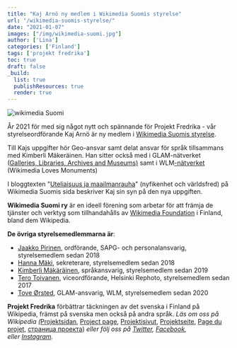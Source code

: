 ```yaml
---
title: "Kaj Arnö ny medlem i Wikimedia Suomis styrelse"
url: "/wikimedia-suomis-styrelse/"
date: "2021-01-07"
images: ["/img/wikimedia-suomi.jpg"]
author: ['Lina']
categories: ['Finland']
tags: ['projekt fredrika']
toc: true
draft: false
_build:
  list: true
  publishResources: true
  render: true
---
```


![wikimedia Suomi](/img/wikimedia-suomi.jpg)


År 2021 för med sig något nytt och spännande för Projekt Fredrika - vår styrelseordförande Kaj Arnö är ny medlem i [Wikimedia Suomis styrelse](https://fi.wikimedia.org/wiki/Hallitus).

Till Kajs uppgifter hör Geo-ansvar samt delat ansvar för språk tillsammans med Kimberli Mäkeräinen. Han sitter också med i GLAM-nätverket ([Galleries, Libraries, Archives and Museums)](https://meta.wikimedia.org/wiki/GLAM) samt i WLM[\-nätverket](https://www.wikilovesmonuments.org/) (Wikimedia Loves Monuments)

I bloggtexten "[Uteliaisuus ja maailmanrauha](https://wikimedia.fi/2021/01/07/uteliaisuus-ja-maailmanrauha/)" (nyfikenhet och världsfred) på Wikimedia Suomis sida beskriver Kaj sin syn på den nya uppgiften.

**Wikimedia Suomi ry** är en ideell förening som arbetar för att främja de tjänster och verktyg som tillhandahålls av [Wikimedia Foundation](https://wikimediafoundation.org/) i Finland, bland dem Wikipedia.

**De övriga styrelsemedlemmarna är**:

*   [Jaakko Pirinen](https://fi.wikipedia.org/wiki/K%C3%A4ytt%C3%A4j%C3%A4:Haltiamieli), ordförande, SAPG- och personalansvarig, styrelsemedlem sedan 2018
*   [Hanna Mäki](https://fi.wikipedia.org/wiki/K%C3%A4ytt%C3%A4j%C3%A4:Htm), sekreterare, styrelsemedlem sedan 2018
*   [Kimberli Mäkäräinen](https://fi.wikipedia.org/wiki/k%C3%A4ytt%C3%A4j%C3%A4:Yupik), språkansvarig, styrelsemedlem sedan 2019
*   [Tero Toivanen](https://fi.wikipedia.org/wiki/K%C3%A4ytt%C3%A4j%C3%A4:Teromakotero), viceordförande, Helsinki Rephoto, styrelsemedlem sedan 2017
*   [Tove Ørsted](https://fi.wikipedia.org/wiki/K%C3%A4ytt%C3%A4j%C3%A4:Tove_%C3%98rsted), GLAM-ansvarig, WLM, styrelsemedlem sedan 2020

**Projekt Fredrika** förbättrar täckningen av det svenska i Finland på Wikipedia, främst på svenska men också på andra språk. _Läs om oss på Wikipedia (_[Projektsidan](https://sv.wikipedia.org/wiki/Wikipedia:Projekt_Fredrika), [Project page](https://en.wikipedia.org/wiki/Wikipedia:Projekt_Fredrika), [Projektisivut](https://fi.wikipedia.org/wiki/Wikipedia:Projekt_Fredrika), [Projektseite](https://de.wikipedia.org/wiki/Wikipedia:Projekt_Fredrika), [Page du projet](https://fr.wikipedia.org/wiki/Wikipedia:Projekt_Fredrika), [страница проекта](https://ru.wikipedia.org/wiki/Wikipedia:Projekt_Fredrika)) _eller följ oss på [Twitter](https://twitter.com/projektfredrika), [Facebook](https://www.facebook.com/projektfredrika/), eller [Instagram](http://instagram.com/projektfredrika)._
